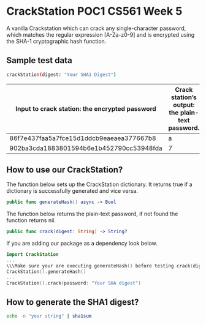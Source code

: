 # CrackStation POC1 CS561 Week 5

A vanilla Crackstation which can crack any single-character password, which matches the regular expression [A-Za-z0-9] and is encrypted using the SHA-1 cryptographic hash function. 

## Sample test data

```bash
crackStation(digest: "Your SHA1 Digest")
```

| Input to crack station: the encrypted password | Crack station’s output: the plain-text password. |
| ---------------------------------------------- | ------------------------------------------------ |
| 86f7e437faa5a7fce15d1ddcb9eaeaea377667b8       | a       											|
| 902ba3cda1883801594b6e1b452790cc53948fda       | 7       											|

## How to use our CrackStation?
The function below sets up the CrackStation dictionary. It returns true if a dictionary is successfully generated and vice versa.
```swift
public func generateHash() async -> Bool
```

The function below returns the plain-text password, if not found the function returns nil.
```swift
public func crack(digest: String) -> String?
```

If you are adding our package as a dependency look below.
```swift
import CrackStation
...
\\\Make sure your are executing generateHash() before testing crack(digest: "")
CrackStation().generateHash()
...
CrackStation().crack(password: "Your SHA digest")
```

## How to generate the SHA1 digest?

```bash
echo -n "your string" | sha1sum
```